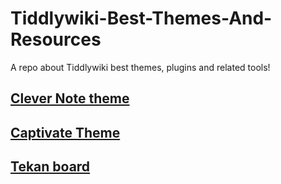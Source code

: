 # Tiddlywiki-Best-Themes-And-Resources
A repo about Tiddlywiki best themes, plugins and related tools!

## [Clever Note theme](/clevernote/)
## [Captivate Theme](/captivate/)
## [Tekan board](/tekan/)
